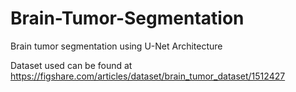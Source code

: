 # Brain-Tumor-Segmentation

Brain tumor segmentation using U-Net Architecture 

Dataset used can be found at https://figshare.com/articles/dataset/brain_tumor_dataset/1512427
